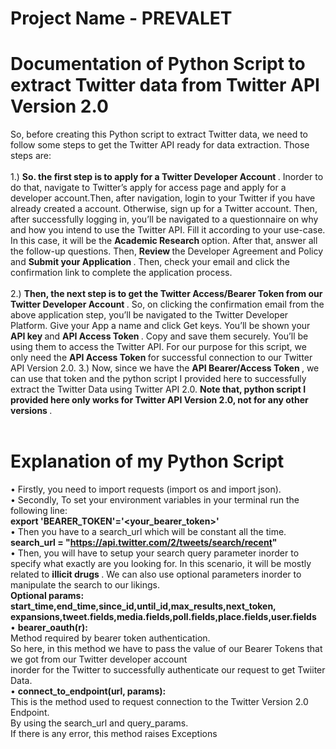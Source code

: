 # Project Name - PREVALET
# Documentation of Python Script to extract Twitter data from Twitter API Version 2.0
So, before creating this Python script to extract Twitter data, we need to follow some steps to get the Twitter API ready for data extraction. Those steps are:</br></br>
1.) <b> So. the first step is to apply for a Twitter Developer Account </b>. Inorder to do that, navigate to Twitter’s apply for access page and apply for a developer account.Then, after navigation, login to your Twitter if you have already created a account. Otherwise, sign up for a Twitter account. Then, after successfully logging in, you’ll be navigated to a questionnaire on why and how you intend to use the Twitter API. Fill it according to your use-case. In this case, it will be the <b> Academic Research </b> option. After that, answer all the follow-up questions. Then, <b> Review </b> the Developer Agreement and Policy and <b> Submit your Application </b>. Then, check your email and click the confirmation link to complete the application process.</br></br>
2.) <b> Then, the next step is to get the Twitter Access/Bearer Token from our Twitter Developer Account </b>. So, on clicking the confirmation email from the above application step, you’ll be navigated to the Twitter Developer Platform. Give your App a name and click Get keys. You’ll be shown your <b> API key </b> and <b> API Access Token </b>. Copy and save them securely. You’ll be using them to access the Twitter API. For our purpose for this script, we only need the <b> API Access Token </b> for successful connection to our Twitter API Version 2.0.
3.) Now, since we have the <b> API Bearer/Access Token </b>, we can use that token and the python script I provided here to successfully extract the Twitter Data using Twitter API 2.0. <b> Note that, python script I provided here only works for Twitter API Version 2.0, not for any other versions </b>. </br></br>
# Explanation of my Python Script</br>
•  Firstly, you need to import requests (import os and import json). </br>
•  Secondly, To set your environment variables in your terminal run the following line: </br>
   <b> export 'BEARER_TOKEN'='<your_bearer_token>' </b> </br>
•  Then you have to a search_url which will be constant all the time. </br>
   <b> search_url = "https://api.twitter.com/2/tweets/search/recent" </b> </br>
•  Then, you will have to setup your search query parameter inorder to specify what exactly are you looking for. In this scenario, it will be mostly related to <b>    illicit drugs </b>. We can also use optional parameters inorder to manipulate the search to our likings. </br>
   <b> Optional params: start_time,end_time,since_id,until_id,max_results,next_token, </br>
   expansions,tweet.fields,media.fields,poll.fields,place.fields,user.fields </br> </b>
•  <b> bearer_oauth(r): </b> </br>
    Method required by bearer token authentication. </br>
    So here, in this method we have to pass the value of our Bearer Tokens that we got from our Twitter developer account </br>
    inorder for the Twitter to successfully authenticate our request to get Twiiter Data. </br>
•  <b> connect_to_endpoint(url, params): </b> </br>
    This is the method used to request connection to the Twitter Version 2.0 Endpoint. </br>
    By using the search_url and query_params. </br>
    If there is any error, this method raises Exceptions </br>

